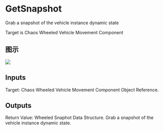 # GetSnapshot

Grab a snapshot of the vehicle instance dynamic state

Target is Chaos Wheeled Vehicle Movement Component

## 图示

![]($-20221218-19042266.png)

## Inputs

Target: Chaos Wheeled Vehicle Movement Component Object Reference.  

## Outputs

Return Value: Wheeled Snaphot Data Structure. Grab a snapshot of the vehicle instance dynamic state.

